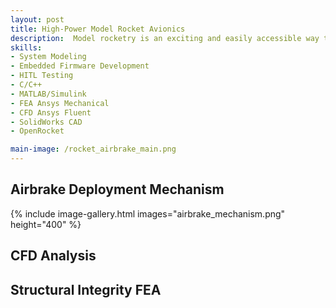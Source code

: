 ```yaml
---
layout: post
title: High-Power Model Rocket Avionics
description:  Model rocketry is an exciting and easily accessible way to explore & test rocket performance. This project involved modeling, manufacturing, and testing the avionics system of a high-power model rocket with airbrake deployment.
skills: 
- System Modeling
- Embedded Firmware Development
- HITL Testing
- C/C++
- MATLAB/Simulink
- FEA Ansys Mechanical
- CFD Ansys Fluent
- SolidWorks CAD
- OpenRocket

main-image: /rocket_airbrake_main.png
---
```


## Airbrake Deployment Mechanism
{% include image-gallery.html images="airbrake_mechanism.png" height="400" %}

## CFD Analysis

## Structural Integrity FEA